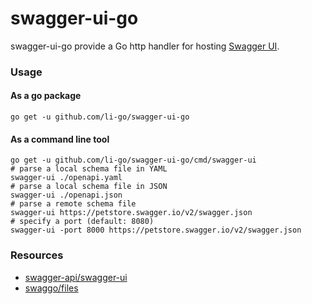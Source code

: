 swagger-ui-go
=============

swagger-ui-go provide a Go http handler for hosting [Swagger UI](https://swagger.io/tools/swagger-ui/).

### Usage

#### As a go package
```shell script
go get -u github.com/li-go/swagger-ui-go
```

#### As a command line tool
```shell script
go get -u github.com/li-go/swagger-ui-go/cmd/swagger-ui
# parse a local schema file in YAML
swagger-ui ./openapi.yaml
# parse a local schema file in JSON
swagger-ui ./openapi.json
# parse a remote schema file
swagger-ui https://petstore.swagger.io/v2/swagger.json
# specify a port (default: 8080)
swagger-ui -port 8000 https://petstore.swagger.io/v2/swagger.json
```

### Resources
- [swagger-api/swagger-ui](https://github.com/swagger-api/swagger-ui)
- [swaggo/files](https://github.com/swaggo/files)
